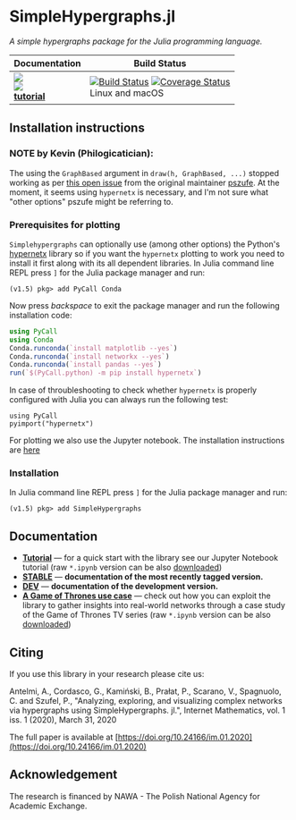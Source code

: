 # SimpleHypergraphs.jl

*A simple hypergraphs package for the Julia programming language.*

| **Documentation** | **Build Status** |
|---------------|--------------|
|[![][docs-stable-img]][docs-stable-url] <br/> [![][docs-latest-img]][docs-dev-url]<br/>[**tutorial**][tutorial-url] | [![Build Status][travis-img]][travis-url]  [![Coverage Status][codecov-img]][codecov-url] <br/> Linux and macOS |


## Installation instructions
### NOTE by Kevin (Philogicatician):
The using the `GraphBased` argument in `draw(h, GraphBased, ...)` stopped working as per [this open issue](https://github.com/pszufe/SimpleHypergraphs.jl/issues/46) from the original maintainer [pszufe](https://github.com/pszufe).  At the moment, it seems using `hypernetx` is necessary, and I'm not sure what "other options" pszufe might be referring to.
### Prerequisites for plotting
`Simplehypergraphs` can optionally use (among other options) the Python's [hypernetx](https://github.com/pnnl/HyperNetX) library so if you want the `hypernetx` plotting to work you need to install it first along with its all dependent libraries. In Julia command line REPL press `]` for the Julia package manager and run:
```
(v1.5) pkg> add PyCall Conda
```
Now press *backspace* to exit the package manager and run the following installation code:
```julia
using PyCall
using Conda
Conda.runconda(`install matplotlib --yes`)
Conda.runconda(`install networkx --yes`)
Conda.runconda(`install pandas --yes`)
run(`$(PyCall.python) -m pip install hypernetx`)
```
In case of throubleshooting to check whether `hypernetx` is properly configured with Julia you can always run the following test:
```
using PyCall
pyimport("hypernetx")
```


For plotting we also use the Jupyter notebook. The installation instructions are [here](https://github.com/JuliaLang/IJulia.jl#installation)
### Installation
In Julia command line REPL press `]` for the Julia package manager and run:
```
(v1.5) pkg> add SimpleHypergraphs
```
## Documentation

- [**Tutorial**][tutorial-url] &mdash; for a quick start with the library see our Jupyter Notebook tutorial (raw `*.ipynb` version can be also [downloaded][tutorial-raw])
- [**STABLE**][docs-stable-url] &mdash; **documentation of the most recently tagged version.**
- [**DEV**][docs-dev-url] &mdash; **documentation of the development version.**
- [**A Game of Thrones use case**][got-url] &mdash; check out how you can exploit the library to gather insights into real-world networks through a case study of the Game of Thrones TV series (raw `*.ipynb` version can be also [downloaded][got-raw])

## Citing
If you use this library in your research please cite us:

Antelmi, A., Cordasco, G., Kamiński, B., Prałat, P., Scarano, V., Spagnuolo, C. and Szufel, P., "Analyzing, exploring, and visualizing complex networks via hypergraphs using SimpleHypergraphs. jl.",  Internet Mathematics, vol. 1 iss. 1 (2020), March 31, 2020

The full paper is available at [https://doi.org/10.24166/im.01.2020](https://doi.org/10.24166/im.01.2020)

## Acknowledgement
The research is financed by NAWA - The Polish National Agency for Academic Exchange.


[docs-latest-img]: https://img.shields.io/badge/docs-latest-blue.svg
[docs-stable-img]: https://img.shields.io/badge/docs-stable-blue.svg
[docs-dev-url]: https://pszufe.github.io/SimpleHypergraphs.jl/dev
[docs-stable-url]: https://pszufe.github.io/SimpleHypergraphs.jl/stable
[tutorial-url]: https://nbviewer.jupyter.org/github/pszufe/SimpleHypergraphs.jl/blob/master/tutorials/basics/SimpleHypergraphs_tutorial_v4.ipynb
[got-url]: https://nbviewer.jupyter.org/github/pszufe/SimpleHypergraphs.jl/blob/master/tutorials/basics/A%20case%20study%20-%20Game%20of%20Thrones.ipynb

[tutorial-raw]: https://github.com/pszufe/SimpleHypergraphs.jl/raw/master/tutorials/basics/SimpleHypergraphs_tutorial_v4.ipynb
[got-raw]: https://github.com/pszufe/SimpleHypergraphs.jl/raw/master/tutorials/basics/A%20case%20study%20-%20Game%20of%20Thrones.ipynb

[travis-img]: https://travis-ci.org/pszufe/SimpleHypergraphs.jl.svg?branch=master
[travis-url]: https://travis-ci.org/pszufe/SimpleHypergraphs.jl

[codecov-img]: https://coveralls.io/repos/github/pszufe/SimpleHypergraphs.jl/badge.svg?branch=master
[codecov-url]: https://coveralls.io/github/pszufe/SimpleHypergraphs.jl?branch=master
